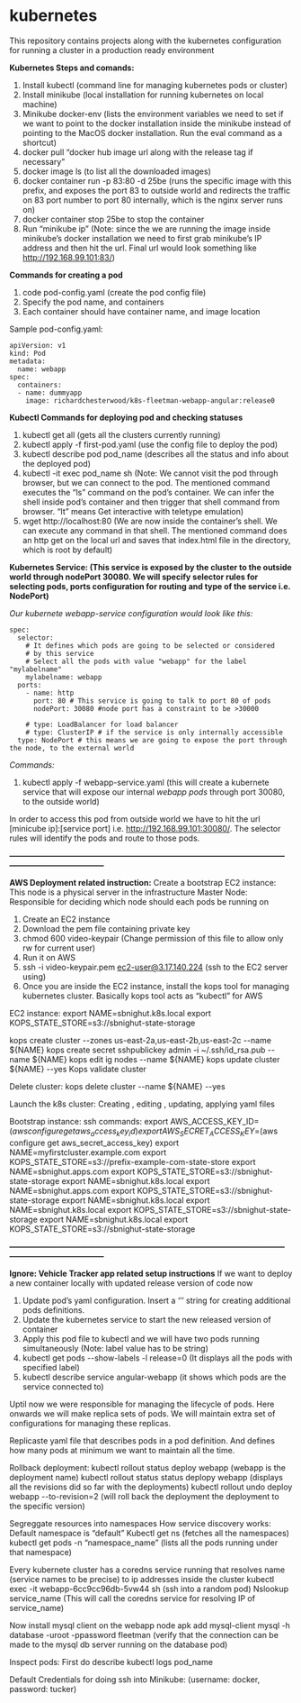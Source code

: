 # kubernetes
This repository contains projects along with the kubernetes configuration for running a cluster in a production ready environment




**Kubernetes Steps and comands:**

1. Install kubectl (command line for managing kubernetes pods or cluster)
2. Install minikube (local installation for running kubernetes on local machine)
3. Minikube docker-env (lists the environment variables we need to set if we want to point to the docker installation inside the minikube instead of pointing to the MacOS docker installation. Run the eval command as a shortcut)
4. docker pull “docker hub image url along with the release tag if necessary”
5. docker image ls (to list all the downloaded images)
6. docker container run -p 83:80 -d 25be (runs the specific image with this prefix, and exposes the port 83 to outside world and redirects the traffic on 83 port number to port 80 internally, which is the nginx server runs on)
7. docker container stop 25be to stop the container
8. Run “minikube ip” (Note: since the we are running the image inside minikube’s docker installation we need to first grab minikube’s IP address and then hit the url. Final url would look something like http://192.168.99.101:83/)

 **Commands for creating a pod**
1. code pod-config.yaml (create the pod config file) 
2. Specify the pod name, and containers
3. Each container should have container name, and image location

Sample pod-config.yaml:
```
apiVersion: v1
kind: Pod
metadata:
  name: webapp
spec:
  containers:
  - name: dummyapp
    image: richardchesterwood/k8s-fleetman-webapp-angular:release0
```

**Kubectl Commands for deploying pod and checking statuses**
1. kubectl get all (gets all the clusters currently running)
2. kubectl apply -f first-pod.yaml (use the config file to deploy the pod)
3. kubectl describe pod pod_name (describes all the status and info about the deployed pod)
4. kubectl -it exec pod_name sh  (Note: We cannot visit the pod through browser, but we can connect to the pod. The mentioned command executes the “ls” command on the pod’s container. We can infer the shell inside pod’s container and then trigger that shell command from browser. “It” means Get interactive with teletype emulation)
5. wget http://localhost:80 (We are now inside the container’s shell. We can execute any command in that shell. The mentioned command does an http get on the local url and saves that index.html file in the directory, which is root by default)

**Kubernetes Service: (This service is exposed by the cluster to the outside world through nodePort 30080. We will specify selector rules for selecting pods, ports configuration for routing and type of the service i.e. NodePort)**

*Our kubernete webapp-service configuration would look like this:*

```
spec:
  selector:
    # It defines which pods are going to be selected or considered
    # by this service
    # Select all the pods with value "webapp" for the label "mylabelname"
    mylabelname: webapp
  ports:
    - name: http
      port: 80 # This service is going to talk to port 80 of pods
      nodePort: 30080 #node port has a constraint to be >30000
      
    # type: LoadBalancer for load balancer
    # type: ClusterIP # if the service is only internally accessible
  type: NodePort # this means we are going to expose the port through the node, to the external world
  ```

  *Commands:*
1. kubectl apply -f webapp-service.yaml (this will create a kubernete service that will expose our internal *webapp pods* through port 30080, to the outside world)

  In order to access this pod from outside world we have to hit the url [minicube ip]:[service port] i.e. http://192.168.99.101:30080/. The selector rules will identify the pods and route to those pods.

**—————*————————————*——————————————*————————*————————**

**AWS Deployment related instruction:**
Create a bootstrap EC2 instance: This node is a physical server in the infrastructure
Master Node: Responsible for deciding which node should each pods be running on

1. Create an EC2 instance
2. Download the pem file containing private key
3. chmod 600 video-keypair (Change permission of this file to allow only rw for current user)
4. Run it on AWS
5. ssh -i video-keypair.pem ec2-user@3.17.140.224 (ssh to the EC2 server using)
6. Once you are inside the EC2 instance, install the kops tool for managing kubernetes cluster. Basically kops tool acts as “kubectl” for AWS

EC2 instance:
export NAME=sbnighut.k8s.local
export KOPS_STATE_STORE=s3://sbnighut-state-storage

kops create cluster --zones us-east-2a,us-east-2b,us-east-2c --name ${NAME}
kops create secret sshpublickey admin -i ~/.ssh/id_rsa.pub --name ${NAME}
kops edit ig nodes --name ${NAME}
kops update cluster ${NAME} --yes
Kops validate cluster

Delete cluster:
kops delete cluster --name ${NAME} --yes

Launch the k8s cluster:
Creating , editing , updating, applying yaml files

Bootstrap instance: ssh commands: 
export AWS_ACCESS_KEY_ID=$(aws configure get aws_access_key_id)
export AWS_SECRET_ACCESS_KEY=$(aws configure get aws_secret_access_key)
export NAME=myfirstcluster.example.com
export KOPS_STATE_STORE=s3://prefix-example-com-state-store
export NAME=sbnighut.apps.com
export KOPS_STATE_STORE=s3://sbnighut-state-storage
export NAME=sbnighut.k8s.local
export NAME=sbnighut.apps.com
export KOPS_STATE_STORE=s3://sbnighut-state-storage
export NAME=sbnighut.k8s.local
export NAME=sbnighut.k8s.local
export KOPS_STATE_STORE=s3://sbnighut-state-storage
export NAME=sbnighut.k8s.local
export KOPS_STATE_STORE=s3://sbnighut-state-storage

**—————*————————————*——————————————*————————*————————**

**Ignore: Vehicle Tracker app related setup instructions**
If we want to deploy a new container locally with updated release version of code now
1. Update pod’s yaml configuration. Insert a ‘’’ string for creating additional pods definitions.
2. Update the kubernetes service to start the new released version of container 
3. Apply this pod file to kubectl and we will have two pods running simultaneously (Note: label value has to be string)
4. kubectl get pods --show-labels -l release=0 (It displays all the pods with specified label)
5. kubectl describe service angular-webapp (it shows which pods are the service connected to)

Uptil now we were responsible for managing the lifecycle of pods. Here onwards we will make replica sets of pods. We will maintain extra set of configurations for managing these replicas.

Replicaste yaml file that describes pods in a pod definition. And defines how many pods at minimum we want to maintain all the time.

Rollback deployment:
kubectl rollout status deploy webapp  (webapp is the deployment name)
kubectl rollout status status deplopy webapp (displays all the revisions did so far with the deployments)
kubectl rollout undo deploy webapp --to-revision=2 (will roll back the deployment the deployment to the specific version)

Segreggate resources into namespaces
How service discovery works:
Default namespace is “default”
Kubectl get ns (fetches all the namespaces)
kubectl get pods -n “namespace_name” (lists all the pods running under that namespace) 

Every kubernete cluster has a coredns service running that resolves name (service names to be precise) to ip addresses inside the cluster
kubectl exec -it webapp-6cc9cc96db-5vw44 sh (ssh into a random pod)
Nslookup service_name (This will call the coredns service for resolving IP of service_name)

Now install mysql client on the webapp node
apk add mysql-client
mysql -h database -uroot -ppassword fleetman (verify that the connection can be made to the mysql db server running on the database pod)

Inspect pods:
First do describe 
kubectl logs pod_name

Default Credentials for doing ssh into Minikube: (username: docker, password: tucker)
